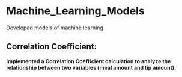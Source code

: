 # Machine_Learning_Models
Developed models of machine learning

## Correlation Coefficient:
**Implemented a Correlation Coefficient calculation to analyze the relationship between two variables (meal amount and tip amount).**
